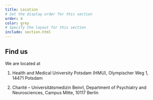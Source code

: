 ```yaml
---
title: Location
# Set the display order for this section
order: 4
color: grey
# Specify the layout for this section
include: section.html
---
```

## Find us

We are located at 

1) Health and Medical University Potsdam (HMU), Olympischer Weg 1, 14471 Potsdam

2) Charité – Universitätsmedizin Beinrl, Department of Psychiatry and Neurosciences, Campus Mitte, 10117 Berlin
